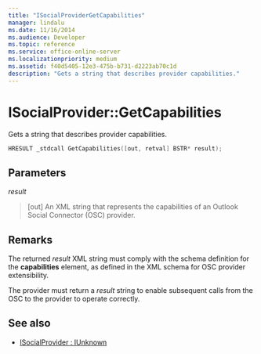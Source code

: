 ```yaml
---
title: "ISocialProviderGetCapabilities"
manager: lindalu
ms.date: 11/16/2014
ms.audience: Developer
ms.topic: reference
ms.service: office-online-server
ms.localizationpriority: medium
ms.assetid: f40d5405-12e3-475b-b731-d2223ab70c1d
description: "Gets a string that describes provider capabilities."
---
```


# ISocialProvider::GetCapabilities

Gets a string that describes provider capabilities.
  
```cpp
HRESULT _stdcall GetCapabilities([out, retval] BSTR* result);
```

## Parameters

_result_
  
> [out] An XML string that represents the capabilities of an Outlook Social Connector (OSC) provider.
    
## Remarks

The returned  _result_ XML string must comply with the schema definition for the **capabilities** element, as defined in the XML schema for OSC provider extensibility. 
  
The provider must return a  _result_ string to enable subsequent calls from the OSC to the provider to operate correctly. 
  
## See also

- [ISocialProvider : IUnknown](isocialprovideriunknown.md)

